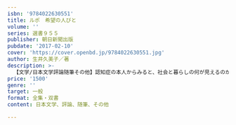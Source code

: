 ```yaml
---
isbn: '9784022630551'
title: ルポ　希望の人びと
volume: ''
series: 選書９５５
publisher: 朝日新聞出版
pubdate: '2017-02-10'
cover: 'https://cover.openbd.jp/9784022630551.jpg'
author: 生井久美子／著
description: >-
  【文学/日本文学評論随筆その他】認知症の本人からみると、社会と暮らしの何が見えるのか。認知症の当事者の発言について、世界の先頭を走る豪州、カナダ、日本の数多くの当事者、家族、支援者の嘆きと希望を聞き、その試行錯誤の活動を20年以上取材した朝日新聞記者渾身のルポ。
price: '1500'
genre: ''
target: 一般
format: 全集・双書
content: 日本文学、評論、随筆、その他

---
```

